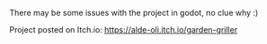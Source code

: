 There may be some issues with the project in godot, no clue why :)

Project posted on Itch.io:
https://alde-oli.itch.io/garden-griller
